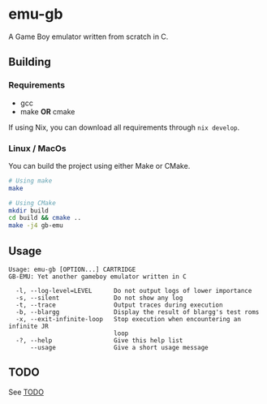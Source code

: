 # emu-gb

A Game Boy emulator written from scratch in C.

## Building

### Requirements

- gcc
- make __OR__ cmake

If using Nix, you can download all requirements through `nix develop`.

### Linux / MacOs

You can build the project using either Make or CMake.

```sh
# Using make
make

# Using CMake
mkdir build
cd build && cmake ..
make -j4 gb-emu
```

## Usage

```
Usage: emu-gb [OPTION...] CARTRIDGE
GB-EMU: Yet another gameboy emulator written in C

  -l, --log-level=LEVEL      Do not output logs of lower importance
  -s, --silent               Do not show any log
  -t, --trace                Output traces during execution
  -b, --blargg               Display the result of blargg's test roms
  -x, --exit-infinite-loop   Stop execution when encountering an infinite JR
                             loop
  -?, --help                 Give this help list
      --usage                Give a short usage message
```

## TODO

See [TODO](TODO.md)
